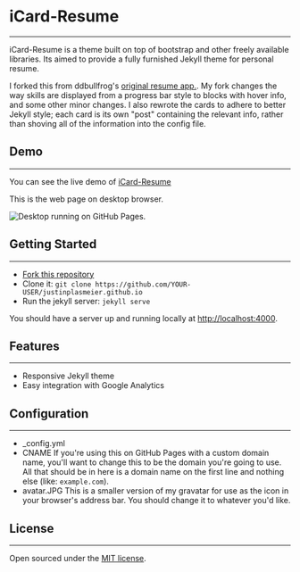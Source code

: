# iCard-Resume
-------
iCard-Resume is a theme built on top of bootstrap and other freely available libraries. Its aimed to provide a fully furnished Jekyll theme for personal resume.

I forked this from ddbullfrog's [original resume app.](https://github.com/ddbullfrog/iCard-Resume). My fork changes the way skills are displayed from a progress bar style to blocks with hover info, and some other minor changes. I also rewrote the cards to adhere to better Jekyll style; each card is its own "post" containing the relevant info, rather than shoving all of the information into the config file.

## Demo
-------
You can see the live demo of [iCard-Resume](https://justinplasmeier.github.io/iCard-Resume/)

This is the web page on desktop browser.

![Desktop](https://www.dropbox.com/s/0q3ohvdr4wfv0bc/resume-example.png) running on GitHub Pages.

## Getting Started
-------
- [Fork this repository](https://github.com/justinplasmeier/iCard-Resume/fork)
- Clone it: `git clone https://github.com/YOUR-USER/justinplasmeier.github.io`
- Run the jekyll server: `jekyll serve`

You should have a server up and running locally at <http://localhost:4000>.

## Features
-------
- Responsive Jekyll theme
- Easy integration with Google Analytics

## Configuration
-------
- _config.yml
-  CNAME
	If you're using this on GitHub Pages with a custom domain name, 
	you'll want to change this to be the domain you're going to use. 
	All that should be in here is a domain name on the first line and nothing else (like: `example.com`).
-  avatar.JPG
	This is a smaller version of my gravatar for use as the icon in your browser's address bar. 
	You should change it to whatever you'd like.

## License
-------
Open sourced under the [MIT license](LICENSE.md).
